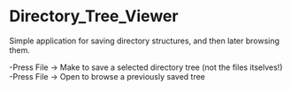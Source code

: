 Directory_Tree_Viewer
=====================

Simple application for saving directory structures, and then later browsing them.

-Press File -> Make to save a selected directory tree (not the files itselves!)
-Press File -> Open to browse a previously saved tree
